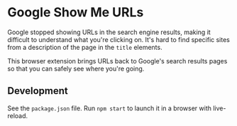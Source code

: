# Google Show Me URLs

Google stopped showing URLs in the search engine results, making it difficult to understand what you're clicking on. It's hard to find specific sites from a description of the page in the `title` elements.

This browser extension brings URLs back to Google's search results pages so that you can safely see where you're going.

## Development

See the `package.json` file. Run `npm start` to launch it in a browser with live-reload.
